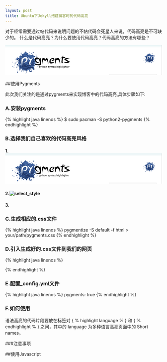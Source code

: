 ```yaml
---
layout: post
title: Ubuntu下Jekyll搭建博客时的代码高亮 
---
```


对于经常需要通过帖代码来说明问题的不帖代码会死星人来说，代码高亮是不可缺少的。
什么是代码高亮？为什么要使用代码高亮？代码高亮的方法有哪些？




![pygments_logo](images/pygments_logo.png)

##使用Pygments


此次我们关注的是通过pygments来实现博客中的代码高亮,具体步骤如下:

###	          A.安装pygments

{% highlight java linenos %}
$ sudo pacman -S python2-pygments
{% endhighlight %}

###	B.选择我们自己喜欢的代码高亮风格

####   1.![view_highlight_code ](images/pygments_logo.png)
####   2.![select_style](http://image15-c.poco.cn/mypoco/myphoto/20130909/21/17406896920130909211154085.png)
####   3.


### C.生成相应的.css文件

{% highlight java linenos %}
pygmentize -S default -f html > your/path/pygments.css
{% endhighlight %}

### D.引入生成好的.css文件到我们的网页

{% highlight java linenos %}
<link rel="stylesheet" href="/your/path/pygments.css">
{% endhighlight %}

### E.配置_config.yml文件

{% highlight java linenos %}
pygments: true
{% endhighlight %}

### F.如何使用

语法高亮的代码片段要放在标签对 \{ % highlight language % \} 和 \{ % endhighlight % \} 之间，其中的 language 为多种语言高亮页面中的 Short names。

###注意事项


##使用Javascript

